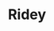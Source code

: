 ---
title: Ridey
slug: ridey
type: iOS & Back-end Development
imageName: Ridey_Mockups_top.png
heroFeaturedimage: Ridey_Mockups_top.png
heroBgImage: bg_top_ridey.png
fullImages: ['Lifestyle_ridey.png','Ridey_Mockups_top.png']
imageAlt: Image showing Ridey app on mobile device
companyLogo: sym-Ridey-Logo.png
featureBlockProjectDesc: A health and wellness solution serving both companies and individuals, hubbub encourages better fitness by rewarding employees for consistently participating in a variety of healthy activities.
companyBlurb: ['Ridey','Hubbub, a Cambia Health company, developed a customizable corporate wellness program that seamlessly uses technology, activity trackers, targeted incentives and game mechanics to turn things we all need to be doing—like drinking more water or taking the stairs—into motivating challenges that help people achieve a healthier lifestyle. Their app aims to improve employee wellness while employers benefit from healthier and happier employees.']
bigPicture: ['Getting a group of friends together can be tough, but it’s especially hard when everyone in the group needs to sync up somewhere off-the-beaten-track, up in the mountains, or at a beach or lake. Ridey - one of the newest apps created by Apptem, was specifically designed to help people organize spontaneous surfing, mountain biking and paddle boarding trips with friends.','The app uses geo-mapping to help everyone in the group stay synced up on drive-times and expected party arrivals. Apptem is also handling the app launch, including App Store Optimization and marketing.']
whyAppstem: ['Hubbub’s first turned to Appstem for a redesign of their website, which was seeing poor adoption and user-engagement. Appstem turned the redesign into a complete overhaul that would ensure they could build a truly habit-forming app. Appstem was selected after a competitive bid based on the strength of the team’s experience in healthcare, deep data integration, and experience in designing addictive, gamified apps.']
challenges: ['Group messaging is often painful, bringing a continuous barrage of texts and beeping. Once you’re on a group text, you’re going to get every ping from everyone, regardless of whether you can make an event, need details, or need to focus on other things.','Ridey set out to alleviate the bombardment of continuous mobile text notifications typical of group gatherings. Apptem helped them focus on delivering a highly responsive messaging tool capable of being turned off as needed.']
developmentText: ['Appstem delivered a highly responsive app with a unique messaging experience that’s an order of magnitude better than texting a group of friends. (NOTE: we should add results of ASO/FB outreach).']
wireframeImages: ['Wireframes.png']
videos: []
interactions: ['Interaction_-_Video.png','Interaction','A health and wellness solution serving both companies and individuals, hubbub encourages better fitness by rewarding employees for consistently participating in a variety of healthy activities.']
devFeatures: [['Create_Ride.png','Create Group Rides','Discovering relevant challenges on the hubbub platform is as easy as taking a 5-minute quiz. By answering the hubbub360 players are given a curated set of challenges to help them achieve their wellness goals.'],['ETA.png','See your friends ETA','Discovering relevant challenges on the hubbub platform is as easy as taking a 5-minute quiz. By answering the hubbub360 players are given a curated set of challenges to help them achieve their wellness goals.'],['Profile_Screen.png','Connect with other riders','Discovering relevant challenges on the hubbub platform is as easy as taking a 5-minute quiz. By answering the hubbub360 players are given a curated set of challenges to help them achieve their wellness goals.']]
---